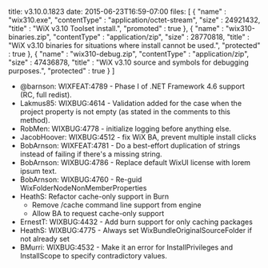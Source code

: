 title: v3.10.0.1823
date: 2015-06-23T16:59-07:00
files: [
  { "name" : "wix310.exe", "contentType" : "application/octet-stream", "size" : 24921432, "title" : "WiX v3.10 Toolset install.", "promoted" : true },
  { "name" : "wix310-binaries.zip", "contentType" : "application/zip", "size" : 28770818, "title" : "WiX v3.10 binaries for situations where install cannot be used.", "protected" : true },
  { "name" : "wix310-debug.zip", "contentType" : "application/zip", "size" : 47436878, "title" : "WiX v3.10 source and symbols for debugging purposes.", "protected" : true }
 ]

* @barnson: WIXFEAT:4789 - Phase I of .NET Framework 4.6 support (RC, full redist).
* Lakmus85: WIXBUG:4614 - Validation added for the case when the project property is not empty (as stated in the comments to this method).
* RobMen: WIXBUG:4778 - initialize logging before anything else.
* JacobHoover: WIXBUG:4512 - fix WiX BA, prevent multiple install clicks
* BobArnson: WIXFEAT:4781 - Do a best-effort duplication of strings instead of failing if there's a missing string.
* BobArnson: WIXBUG:4786 - Replace default WixUI license with lorem ipsum text.
* BobArnson: WIXBUG:4760 - Re-guid WixFolderNodeNonMemberProperties
* HeathS: Refactor cache-only support in Burn
  * Remove /cache command line support from engine
  * Allow BA to request cache-only support
* ErnestT: WIXBUG:4432 - Add burn support for only caching packages
* HeathS: WIXBUG:4775 - Always set WixBundleOriginalSourceFolder if not already set
* BMurri: WIXBUG:4532 - Make it an error for InstallPrivileges and InstallScope to specify contradictory values.